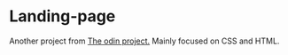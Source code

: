 # Landing-page
Another project from <a href="https://theodinproject.com">The odin project.</a> Mainly focused on CSS and HTML.
